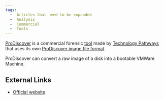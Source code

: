 ```yaml
---
tags:
  -  Articles that need to be expanded
  -  Analysis
  -  Commercial
  -  Tools 
---
```

[ProDiscover](prodiscover.md) is a commercial forensic
[tool](tools.md) made by [Technology
Pathways](technology_pathways.md) that uses its own [ProDiscover
image file format](prodiscover_image_file_format.md).

ProDiscover can convert a raw image of a disk into a bootable VMWare
Machine.

## External Links

- [Official website](http://www.techpathways.com/ProDiscoverDFT.htm)